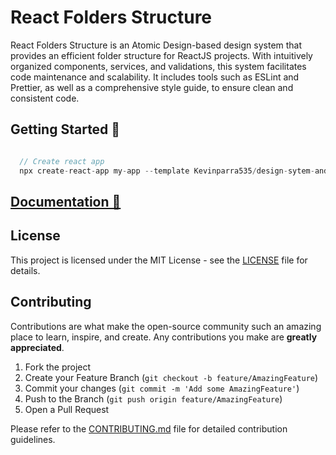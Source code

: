 # React Folders Structure

React Folders Structure is an Atomic Design-based design system that provides an efficient folder structure for ReactJS projects. With intuitively organized components, services, and validations, this system facilitates code maintenance and scalability. It includes tools such as ESLint and Prettier, as well as a comprehensive style guide, to ensure clean and consistent code.

## Getting Started 🚀

```js

  // Create react app
  npx create-react-app my-app --template Kevinparra535/design-sytem-and-gitflow-javascript

```

## [Documentation 📕](https://github.com/Kevinparra535/design-sytem-and-gitflow-javascript/wiki)

## License

This project is licensed under the MIT License - see the [LICENSE](LICENSE) file for details.

## Contributing

Contributions are what make the open-source community such an amazing place to learn, inspire, and create. Any contributions you make are **greatly appreciated**.

1. Fork the project
2. Create your Feature Branch (`git checkout -b feature/AmazingFeature`)
3. Commit your changes (`git commit -m 'Add some AmazingFeature'`)
4. Push to the Branch (`git push origin feature/AmazingFeature`)
5. Open a Pull Request

Please refer to the [CONTRIBUTING.md](CONTRIBUTING.md) file for detailed contribution guidelines.
